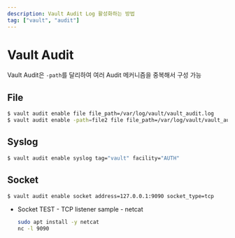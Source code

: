 ```yaml
---
description: Vault Audit Log 활성화하는 방법
tag: ["vault", "audit"]
---
```


# Vault Audit
Vault Audit은 `-path`를 달리하여 여러 Audit 메커니즘을 중복해서 구성 가능

## File

```bash
$ vault audit enable file file_path=/var/log/vault/vault_audit.log
$ vault audit enable -path=file2 file file_path=/var/log/vault/vault_audit2.log
```

## Syslog

```bash
$ vault audit enable syslog tag="vault" facility="AUTH"
```

## Socket

```bash
$ vault audit enable socket address=127.0.0.1:9090 socket_type=tcp
```

- Socket TEST - TCP listener sample - netcat
    ```bash
    sudo apt install -y netcat
    nc -l 9090
    ```